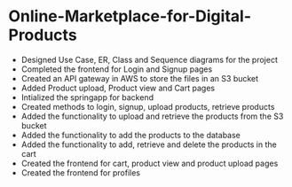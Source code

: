 # Online-Marketplace-for-Digital-Products

- Designed Use Case, ER, Class and Sequence diagrams for the project
- Completed the frontend for Login and Signup pages
- Created an API gateway in AWS to store the files in an S3 bucket
- Added Product upload, Product view and Cart pages
- Intialized the springapp for backend
- Created methods to login, signup, upload products, retrieve products
- Added the functionality to upload and retrieve the products from the S3 bucket
- Added the functionality to add the products to the database
- Added the functionality to add, retrieve and delete the products in the cart
- Created the frontend for cart, product view and product upload pages
- Created the frontend for profiles
